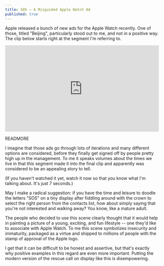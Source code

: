 ```yaml
---
title: SOS – A Misguided Apple Watch Ad
published: true
---
```


Apple released a bunch of new ads for the Apple Watch recently. One of those, titled "Beijing", particularly stood out to me, and not in a positive way. The clip below starts right at the segment I'm referring to.

<style>.embed-container { position: relative; padding-bottom: 56.25%; height: 0; overflow: hidden; max-width: 100%; } .embed-container iframe, .embed-container object, .embed-container embed { position: absolute; top: 0; left: 0; width: 100%; height: 100%; }</style><div class='embed-container'><iframe src='https://www.youtube.com/embed/Of0UWpK5bEo?start=23' frameborder='0' allowfullscreen></iframe></div>

READMORE

I imagine that those ads go through lots of iterations and many different options are considered, before they finally get signed off by people pretty high up in the management. To me it speaks volumes about the times we live in that this segment made it into the final clip and apparently was considered to be an appealing story to tell.

(If you haven't watched it yet, watch it now so that you know what I'm talking about. It's just 7 seconds.)

May I make a radical suggestion: if you have the time and leisure to doodle the letters "SOS" on a tiny display after fiddling around with the crown to select the right person from the contacts list, how about simply saying that you're not interested and walking away? You know, like a mature adult.

The people who decided to use this scene clearly thought that it would help in painting a picture of a young, exciting, and fun lifestyle -- one they'd like to associate with Apple Watch. To me this scene symbolizes insecurity and immaturity, packaged as a virtue and shipped to millions of people with the stamp of approval of the Apple logo.

I get that it can be difficult to be honest and assertive, but that's exactly why positive examples in this regard are even more important. Putting the modern version of the rescue call on display like this is disempowering.
